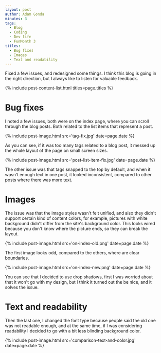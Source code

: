 ```yaml
---
layout: post
author: Adam Gonda
minutes: 3
tags:
  - Blog
  - Coding
  - Dev life
  - FunMonth 3
titles:
  - Bug fixes
  - Images
  - Text and readability
---
```


Fixed a few issues, and redesigned some things. I think this blog is going in the right direction,
but I always like to listen for valuable feedback.

{% include post-content-list.html titles=page.titles %}

# Bug fixes

I noted a few issues, both were on the index page, where you can scroll through the blog posts. Both related to the list items that represent a post.

{% include post-image.html
  src='tag-fix.jpg'
  date=page.date
%}

As you can see, if it was too many tags related to a blog post, it messed up the whole layout of the page on small screen sizes.

{% include post-image.html
  src='post-list-item-fix.jpg'
  date=page.date
%}

The other issue was that tags snapped to the top by default, and when it wasn't enough text in one post, it looked inconsistent, compared to other posts where there was more text.

# Images

The issue was that the image styles wasn't felt unified, and also they didn't support certain kind of content colors, for example, pictures with white background didn't differ from the site's background color. This looks wired because you don't know where the picture ends, so they can break
the layout.

{% include post-image.html
  src='on-index-old.png'
  date=page.date
%}

The first image looks odd, compared to the others, where are clear boundaries.

{% include post-image.html
  src='on-index-new.png'
  date=page.date
%}

You can see that I decided to use drop shadows, first I was worried about that it
won't go with my design, but I think it turned out the be nice, and it solves the issue.

# Text and readability

Then the last one, I changed the font type because people said the old one was not readable enough,
and at the same time, if I was considering readability I decided to go with a bit less blinding background color.

{% include post-image.html
  src='comparison-text-and-color.jpg'
  date=page.date
%}
